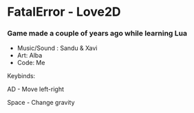 # FatalError - Love2D
### Game made a couple of years ago while learning Lua

- Music/Sound : Sandu & Xavi
- Art: Alba
- Code: Me

Keybinds:

AD - Move left-right

Space - Change gravity
